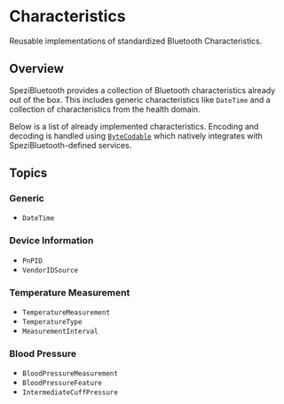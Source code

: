 # Characteristics

Reusable implementations of standardized Bluetooth Characteristics.

<!--
#
# This source file is part of the Stanford Spezi open source project
#
# SPDX-FileCopyrightText: 2024 Stanford University and the project authors (see CONTRIBUTORS.md)
#
# SPDX-License-Identifier: MIT
#
-->

## Overview

SpeziBluetooth provides a collection of Bluetooth characteristics already out of the box.
This includes generic characteristics like
``DateTime`` and a collection of characteristics from the health domain.

Below is a list of already implemented characteristics.
Encoding and decoding is handled using [`ByteCodable`](https://swiftpackageindex.com/StanfordSpezi/SpeziFileFormats/documentation/bytecoding)
which natively integrates with SpeziBluetooth-defined services.

## Topics

### Generic

- ``DateTime``

### Device Information

- ``PnPID``
- ``VendorIDSource``

### Temperature Measurement

- ``TemperatureMeasurement``
- ``TemperatureType``
- ``MeasurementInterval``

### Blood Pressure

- ``BloodPressureMeasurement``
- ``BloodPressureFeature``
- ``IntermediateCuffPressure``
